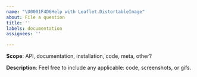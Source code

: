 ```yaml
---
name: "\U0001F4D6Help with Leaflet.DistortableImage"
about: File a question
title: ''
labels: documentation
assignees: ''

---
```


<!-- Please fill out as much of the template as you can -->
<!-- Start below this comment. -->

**Scope**:
API, documentation, installation, code, meta, other?


**Description**:
Feel free to include any applicable: code, screenshots, or gifs.


<!-- End. -->
<!--
Thank you! Your help makes Public Lab better. We *deeply* appreciate your helping refine and improve Leaflet.DistortableImage.

To learn how to write really great issues, which increases the chances they'll be resolved, see:
https://publiclab.org/wiki/developers#Contributing+for+non-coders
-->
